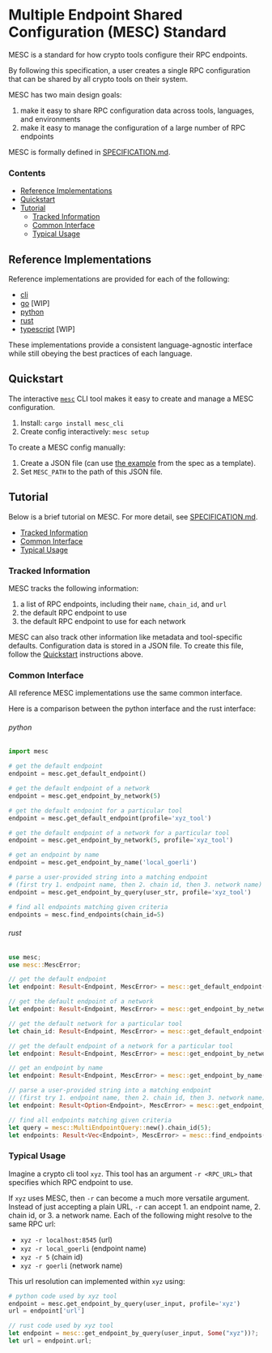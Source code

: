 
# Multiple Endpoint Shared Configuration (MESC) Standard

MESC is a standard for how crypto tools configure their RPC endpoints.

By following this specification, a user creates a single RPC configuration that can be shared by all crypto tools on their system.

MESC has two main design goals:
1. make it easy to share RPC configuration data across tools, languages, and environments
2. make it easy to manage the configuration of a large number of RPC endpoints

MESC is formally defined in [SPECIFICATION.md](./SPECIFICATION.md).

### Contents
- [Reference Implementations](#reference-implementations)
- [Quickstart](#quickstart)
- [Tutorial](#tutorial)
  - [Tracked Information](#tracked-information)
  - [Common Interface](#common-interface)
  - [Typical Usage](#typical-usage)

## Reference Implementations

Reference implementations are provided for each of the following:
- [cli](/cli)
- [go](/go) [WIP]
- [python](/python)
- [rust](/rust)
- [typescript](/typescript) [WIP]

These implementations provide a consistent language-agnostic interface while still obeying the best practices of each language.

## Quickstart

The interactive [`mesc`](./cli) CLI tool makes it easy to create and manage a MESC configuration.
1. Install: `cargo install mesc_cli`
2. Create config interactively: `mesc setup`

To create a MESC config manually:
1) Create a JSON file (can use [the example](./SPECIFICATION.md#example-rpcconfig) from the spec as a template).
2) Set `MESC_PATH` to the path of this JSON file.

## Tutorial

Below is a brief tutorial on MESC. For more detail, see [SPECIFICATION.md](./SPECIFICATION.md). 

- [Tracked Information](#tracked-information)
- [Common Interface](#common-interface)
- [Typical Usage](#typical-usage)

### Tracked Information

MESC tracks the following information:
1. a list of RPC endpoints, including their `name`, `chain_id`, and `url`
2. the default RPC endpoint to use
3. the default RPC endpoint to use for each network

MESC can also track other information like metadata and tool-specific defaults. Configuration data is stored in a JSON file. To create this file, follow the [Quickstart](#quickstart) instructions above.

### Common Interface

All reference MESC implementations use the same common interface.

Here is a comparison between the python interface and the rust interface:

###### python
```python
import mesc

# get the default endpoint
endpoint = mesc.get_default_endpoint()

# get the default endpoint of a network
endpoint = mesc.get_endpoint_by_network(5)

# get the default endpoint for a particular tool
endpoint = mesc.get_default_endpoint(profile='xyz_tool')

# get the default endpoint of a network for a particular tool
endpoint = mesc.get_endpoint_by_network(5, profile='xyz_tool')

# get an endpoint by name
endpoint = mesc.get_endpoint_by_name('local_goerli')

# parse a user-provided string into a matching endpoint
# (first try 1. endpoint name, then 2. chain id, then 3. network name)
endpoint = mesc.get_endpoint_by_query(user_str, profile='xyz_tool')

# find all endpoints matching given criteria
endpoints = mesc.find_endpoints(chain_id=5)
```

###### rust
```rust
use mesc;
use mesc::MescError;

// get the default endpoint
let endpoint: Result<Endpoint, MescError> = mesc::get_default_endpoint(None);

// get the default endpoint of a network
let endpoint: Result<Endpoint, MescError> = mesc::get_endpoint_by_network(5, None);

// get the default network for a particular tool
let chain_id: Result<Endpoint, MescError> = mesc::get_default_endpoint("xyz_tool");

// get the default endpoint of a network for a particular tool
let endpoint: Result<Endpoint, MescError> = mesc::get_endpoint_by_network(5, "xyz_tool");

// get an endpoint by name
let endpoint: Result<Endpoint, MescError> = mesc::get_endpoint_by_name("local_query");

// parse a user-provided string into a matching endpoint
// (first try 1. endpoint name, then 2. chain id, then 3. network name)
let endpoint: Result<Option<Endpoint>, MescError> = mesc::get_endpoint_by_query(user_str, "xyz_tool");

// find all endpoints matching given criteria
let query = mesc::MultiEndpointQuery::new().chain_id(5);
let endpoints: Result<Vec<Endpoint>, MescError> = mesc::find_endpoints(query);
```

### Typical Usage

Imagine a crypto cli tool `xyz`. This tool has an argument `-r <RPC_URL>` that specifies which RPC endpoint to use.

If `xyz` uses MESC, then `-r` can become a much more versatile argument. Instead of just accepting a plain URL, `-r` can accept 1. an endpoint name, 2. chain id, or 3. a network name. Each of the following might resolve to the same RPC url:
- `xyz -r localhost:8545` (url)
- `xyz -r local_goerli` (endpoint name)
- `xyz -r 5` (chain id)
- `xyz -r goerli` (network name)

This url resolution can implemented within `xyz` using:

```python
# python code used by xyz tool
endpoint = mesc.get_endpoint_by_query(user_input, profile='xyz')
url = endpoint['url']
```

```rust
// rust code used by xyz tool
let endpoint = mesc::get_endpoint_by_query(user_input, Some("xyz"))?;
let url = endpoint.url;
```
